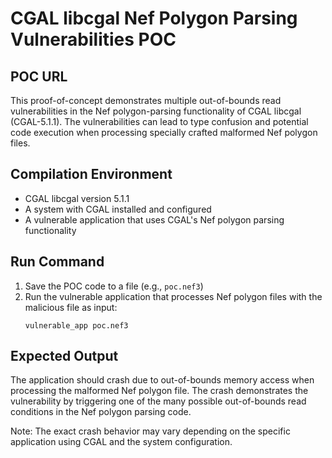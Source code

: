 # CGAL libcgal Nef Polygon Parsing Vulnerabilities POC

## POC URL
This proof-of-concept demonstrates multiple out-of-bounds read vulnerabilities in the Nef polygon-parsing functionality of CGAL libcgal (CGAL-5.1.1). The vulnerabilities can lead to type confusion and potential code execution when processing specially crafted malformed Nef polygon files.

## Compilation Environment
- CGAL libcgal version 5.1.1
- A system with CGAL installed and configured
- A vulnerable application that uses CGAL's Nef polygon parsing functionality

## Run Command
1. Save the POC code to a file (e.g., `poc.nef3`)
2. Run the vulnerable application that processes Nef polygon files with the malicious file as input:
   ```
   vulnerable_app poc.nef3
   ```

## Expected Output
The application should crash due to out-of-bounds memory access when processing the malformed Nef polygon file. The crash demonstrates the vulnerability by triggering one of the many possible out-of-bounds read conditions in the Nef polygon parsing code.

Note: The exact crash behavior may vary depending on the specific application using CGAL and the system configuration.